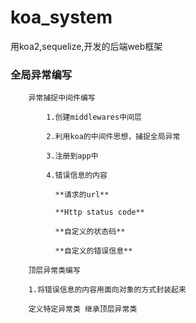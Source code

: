 # koa_system
用koa2,sequelize,开发的后端web框架



### 全局异常编写
		异常捕捉中间件编写
	
	        1.创建middlewares中间层
	
	        2.利用koa的中间件思想，捕捉全局异常
	
	        3.注册到app中
	
	        4.错误信息的内容
	
	          **请求的url**
	
	          **Http status code**
	
	          **自定义的状态码**
	
	          **自定义的错误信息**
	  
		顶层异常类编写
	
		1.将错误信息的内容用面向对象的方式封装起来
	
		定义特定异常类 继承顶层异常类

